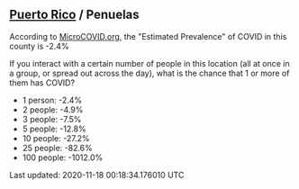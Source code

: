 
## [Puerto Rico](/united-states/puerto-rico) / Penuelas

According to [MicroCOVID.org](http://microcovid.org),
the "Estimated Prevalence" of COVID in this county is -2.4%

If you interact with a certain number of people in this location
(all at once in a group, or spread out across the day), what is the chance that
1 or more of them has COVID?

- 1 person: -2.4%
- 2 people: -4.9%
- 3 people: -7.5%
- 5 people: -12.8%
- 10 people: -27.2%
- 25 people: -82.6%
- 100 people: -1012.0%

Last updated: 2020-11-18 00:18:34.176010 UTC

